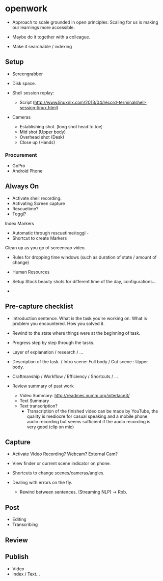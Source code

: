 # openwork

 - Approach to scale grounded in open principles: Scaling for us is making our learnings more accessible.


 - Maybe do it together with a colleague.
 - Make it searchable / indexing


## Setup

 - Screengrabber
 - Disk space.
 - Shell session replay: 
     + Script (http://www.linuxnix.com/2013/04/record-terminalshell-session-linux.html)

 - Cameras
     + Establishing shot. (long shot head to toe)
     + Mid shot (Upper body)
     + Overhead shot (Desk)
     + Close up (Hands)

### Procurement

 - GoPro
 - Android Phone


## Always On

 - Activate shell recording.
 - Activating Screen capture 
 - Rescuetime?
 - Toggl?

Index Markers
 - Automatic through rescuetime/toggl - 
 - Shortcut to create Markers 

Clean up as you go of screencap video.
 - Rules for dropping time windows (such as duration of state / amount of change)


 - Human Resources


 - Setup Stock beauty shots for different time of the day, configurations...

 - 

## Pre-capture checklist


 - Introduction sentence. What is the task you're working on. What is problem you encountered. How you solved it. 
 - Rewind to the state where things were at the beginning of task.
 - Progress step by step through the tasks.


 - Layer of explanation / research / ...
 - Description of the task. / Intro scene: Full body / Cut scene : Upper body.
 - Craftmanship / Workflow / Efficiency / Shortcuts / ...


 - Review summary of past work
     + Video Summary: http://readmes.numm.org/interlace3/
     + Text Summary
     + Text transcription?
     	+ Transcription of the finished video can be made by YouTube, the quality is mediocre for casual speaking and a mobile phone audio recording but seems sufficient if the audio recording is very good (clip on mic)


## Capture

 - Activate Video Recording? Webcam? External Cam?
 - View finder or current scene indicator on phone.
 - Shortcuts to change scenes/cameras/angles.

 - Dealing with errors on the fly.
     + Rewind between sentences. (Streaming NLP) -> Rob.

## Post

 - Editing
 - Transcribing

## Review


## Publish

 - Video
 - Index / Text...